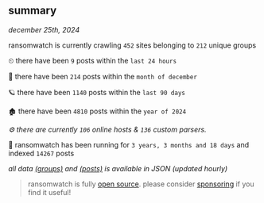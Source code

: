 
## summary
_december 25th, 2024_

ransomwatch is currently crawling `452` sites belonging to `212` unique groups

⏲ there have been `9` posts within the `last 24 hours`

🦈 there have been `214` posts within the `month of december`

🪐 there have been `1140` posts within the `last 90 days`

🏚 there have been `4810` posts within the `year of 2024`

_⚙️ there are currently `106` online hosts & `136` custom parsers._

🦕 ransomwatch has been running for `3 years, 3 months and 18 days` and indexed `14267` posts

_all data  [(groups)](http://ransomwhat.telemetry.ltd/groups) and [(posts)](http://ransomwhat.telemetry.ltd/posts) is available in JSON (updated hourly)_

> ransomwatch is fully [open source](https://github.com/joshhighet/ransomwatch#ransomwatch--). please consider [sponsoring](https://github.com/sponsors/joshhighet) if you find it useful!
